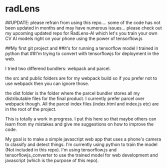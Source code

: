 # radLens

##UPDATE: please refrain from using this repo.... some of the code has not been updated in months and may have numerous issues... please check out my upcoming updated repo for RadLens-AI which let's you train your own CV AI models right on your phone using the power of tensorflow.js

##My first git project and
##it's for running a tensorflow model I trained in python that
##I'm trying to convert with tensorflowjs for deployment in the web.


I tried two differend bundlers: webpack and parcel.

the src and public folders are for my webpack build so if you prefer not to use webpack then you can ignore those.

the dist folder is the folder where the parcel bundler stores all my distributable files for the final product.
I currently prefer parcel over webpack though. All the parcel index files (index.html and index.js etc) are in the root of the project.

This is totally a work in progress. I put this here so that maybe others can learn from my mistakes and give me suggestions on how to improve the code.

My goal is to make a simple javascript web app that uses a phone's camera to classify and detect things.
I'm currently using python to train the model (Not included in this repo).
I'm using tensorflow.js and tensorflowjs_converter to use the trained model for web development and javascript (which is the purpose of this repo). 




